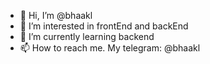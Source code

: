- 👋 Hi, I’m @bhaakl
- 👀 I’m interested in frontEnd and backEnd
- 🌱 I’m currently learning backend
- 📫 How to reach me. My telegram: @bhaakl

<!---
bhaakl/bhaakl is a ✨ special ✨ repository because its `README.md` (this file) appears on your GitHub profile.
You can click the Preview link to take a look at your changes.
--->
